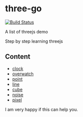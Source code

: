 # three-go
[![Build Status](https://travis-ci.org/pengcu/three-go.svg?branch=master)](https://travis-ci.org/pengcu/three-go)

 A list of threejs demo 
 
 Step by step learning threejs

## Content
- [clock](https://pengcu.github.io/three-go/src/pages/clock/index.html)
- [overwatch](https://pengcu.github.io/three-go/src/pages/overwatch/index.html)
- [point](https://pengcu.github.io/three-go/src/pages/pointmotion/index.html)
- [line](https://pengcu.github.io/three-go/src/pages/line/index.html)
- [cube](https://pengcu.github.io/three-go/src/pages/point/index.html)
- [noise](https://pengcu.github.io/three-go/src/pages/noise/index.html)
- [pixel](https://pengcu.github.io/three-go/src/pages/pixel/index.html)

I am very happy if this can help you.

